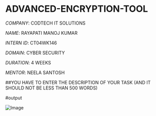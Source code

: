 # ADVANCED-ENCRYPTION-TOOL

*COMPANY*: CODTECH IT SOLUTIONS

*NAME*: RAYAPATI MANOJ KUMAR

*INTERN ID*: CT04WK146

*DOMAIN*: CYBER SECURITY

*DURATION*: 4 WEEKS

*MENTOR*: NEELA SANTOSH

##YOU HAVE TO ENTER THE DESCRIPTION OF YOUR TASK (AND IT SHOULD NOT BE LESS THAN 500 WORDS)

#output

![Image](https://github.com/user-attachments/assets/3b191dc9-bf20-45d6-9152-fba256cd9eb3)
